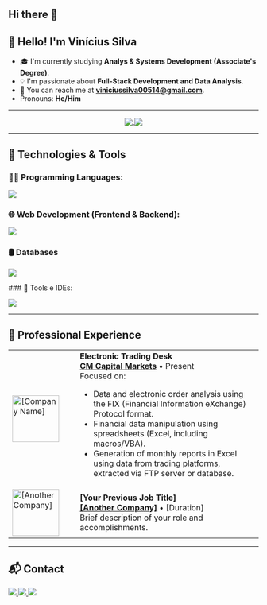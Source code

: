 ## Hi there 👋

<!-- 
====================================================================================================================================
    HEADER SECTION
    - This section can include a greeting, a banner image, or language selectors like in the example.
====================================================================================================================================
-->
<div align="center">
  <!-- You can add a banner image here if you like -->
  <!-- <h1>Your Name</h1> -->
</div>

## 👋 Hello! I'm Vinícius Silva

- 🎓 I'm currently studying **Analys & Systems Development (Associate's Degree)**.
- 💡 I'm passionate about **Full-Stack Development and Data Analysis**.
- 📧 You can reach me at **viniciussilva00514@gmail.com**.
- Pronouns: **He/Him**

---

<!-- 
====================================================================================================================================
    GITHUB STATS SECTION
    - This uses a third-party service (github-readme-stats) to generate dynamic stats cards.
    - IMPORTANT: Replace 'YOUR_USERNAME' with your actual GitHub username.
====================================================================================================================================
-->
<div align="center">
  <a href="https://github.com/anuraghazra/github-readme-stats">
    <img align="center" src="https://github-readme-stats.vercel.app/api?username=constnameVinicius&show_icons=true&theme=dark&hide_border=true&include_all_commits=true&count_private=true" />
  </a>
  <a href="https://github.com/anuraghazra/github-readme-stats">
    <img align="center" src="https://github-readme-stats.vercel.app/api/top-langs/?username=constnameVinicius&layout=compact&theme=dark&hide_border=true" />
  </a>
</div>

---

<!-- 
====================================================================================================================================
    SKILLS SECTION
    - This uses skillicons.dev to display technology icons.
    - You can customize the list of icons by changing the 'i' parameter in the URL.
    - Find the names of icons to use here: https://skillicons.dev/
====================================================================================================================================
-->
## 🚀 Technologies & Tools

### 👨‍💻 Programming Languages:
<p align="left"> 
  <a href="https://skillicons.dev">
    <img src="https://skillicons.dev/icons?i=java,python,javascript,C#,csharp" />
  </a>
</p>

### 🌐 Web Development (Frontend & Backend):
<p align="left"> 
  <a href="https://skillicons.dev">
    <img src="https://skillicons.dev/icons?i=html,css,react,nextjs,nodejs,express,spring" />
  </a>
</p>

### 🛢️ Databases
<p align="left"> 
  <a href="https://skillicons.dev">
    <img src="https://skillicons.dev/icons?i=mysql,mongodb" />
  </a>
</p>
### 🧰 Tools e IDEs:
<p align="left"> 
  <a href="https://skillicons.dev">
    <img src="https://skillicons.dev/icons?i=git,github,figma,vscode,idea" />
  </a>
</p>

---

<!-- 
====================================================================================================================================
    PROFESSIONAL EXPERIENCE SECTION
    - A simple, clean way to list your work history.
    - You can use basic HTML for better alignment and structure.
====================================================================================================================================
-->
## 🧪 Professional Experience

<table>
  <tr>
    <td width="120px">
      <a href="[Link to Company Website]">
        <img align="left" height="94px" width="94px" alt="[Company Name]" src="[URL to Company Logo]"/>
      </a>
    </td>
    <td>
      <strong>Electronic Trading Desk</strong> <br>
      <a href="[Link to Company Website]"><strong>CM Capital Markets</strong></a> • Present<br>
      Focused on:
        <ul>
            <li>Data and electronic order analysis using the FIX (Financial Information eXchange) Protocol format.</li>
            <li>Financial data manipulation using spreadsheets (Excel, including macros/VBA).</li>
            <li>Generation of monthly reports in Excel using data from trading platforms, extracted via FTP server or database.</li>
        </ul>
    </td>
  </tr>
  <tr>
    <td width="120px">
      <a href="[Link to Another Company Website]">
        <img align="left" height="94px" width="94px" alt="[Another Company]" src="[URL to Another Company Logo]"/>
      </a>
    </td>
    <td>
      <strong>[Your Previous Job Title]</strong> <br>
      <a href="[Link to Another Company Website]"><strong>[Another Company]</strong></a> • [Duration] <br>
      Brief description of your role and accomplishments.
    </td>
  </tr>
</table>

---

<!-- 
====================================================================================================================================
    CONTACT SECTION
    - This uses Shields.io for creating consistent-looking badges.
    - Replace the links and email with your own.
====================================================================================================================================
-->
## 📬 Contact

<div align="left">
  <a href="mailto:your.email@example.com">
    <img src="https://img.shields.io/badge/Gmail-D14836?style=for-the-badge&logo=gmail&logoColor=white">
  </a>
  <a href="https://www.linkedin.com/in/your-linkedin-profile/">
    <img src="https://img.shields.io/badge/LinkedIn-0077B5?style=for-the-badge&logo=linkedin&logoColor=white">
  </a>
  <a href="https://twitter.com/your_twitter_handle">
    <img src="https://img.shields.io/badge/Twitter-1DA1F2?style=for-the-badge&logo=twitter&logoColor=white">
  </a>
</div>
